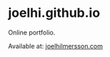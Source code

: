# joelhi.github.io
Online portfolio.

Available at:
[joelhilmersson.com](https://joelhilmersson.com/)
